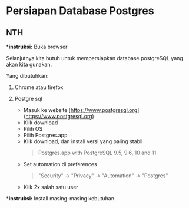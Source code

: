# Persiapan Database Postgres

## NTH

***instruksi:** Buka browser

Selanjutnya kita butuh untuk mempersiapkan database postgreSQL yang akan kita gunakan.

Yang dibutuhkan:

1. Chrome atau firefox
2. Postgre sql

    * Masuk ke website [https://www.postgresql.org](https://www.postgresql.org)
    * Klik download
    * Pilih OS
    * Pilih Postgres.app
    * Klik download, dan install versi yang paling stabil
        > Postgres.app with PostgreSQL 9.5, 9.6, 10 and 11
    * Set automation di preferences
        > "Security" -> "Privacy" -> "Automation" -> "Postgres"
    * Klik 2x salah satu user

***instruksi:** Install masing-masing kebutuhan
